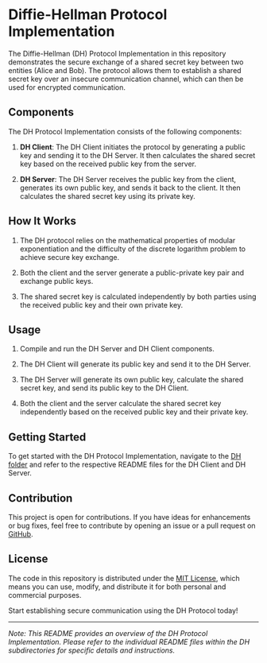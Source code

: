 # Diffie-Hellman Protocol Implementation

The Diffie-Hellman (DH) Protocol Implementation in this repository demonstrates the secure exchange of a shared secret key between two entities (Alice and Bob). The protocol allows them to establish a shared secret key over an insecure communication channel, which can then be used for encrypted communication.

## Components

The DH Protocol Implementation consists of the following components:

1. **DH Client**: The DH Client initiates the protocol by generating a public key and sending it to the DH Server. It then calculates the shared secret key based on the received public key from the server.

2. **DH Server**: The DH Server receives the public key from the client, generates its own public key, and sends it back to the client. It then calculates the shared secret key using its private key.

## How It Works

1. The DH protocol relies on the mathematical properties of modular exponentiation and the difficulty of the discrete logarithm problem to achieve secure key exchange.

2. Both the client and the server generate a public-private key pair and exchange public keys.

3. The shared secret key is calculated independently by both parties using the received public key and their own private key.

## Usage

1. Compile and run the DH Server and DH Client components.

2. The DH Client will generate its public key and send it to the DH Server.

3. The DH Server will generate its own public key, calculate the shared secret key, and send its public key to the DH Client.

4. Both the client and the server calculate the shared secret key independently based on the received public key and their private key.

## Getting Started

To get started with the DH Protocol Implementation, navigate to the [DH folder](./DH) and refer to the respective README files for the DH Client and DH Server.

## Contribution

This project is open for contributions. If you have ideas for enhancements or bug fixes, feel free to contribute by opening an issue or a pull request on [GitHub](https://github.com/your/project-repo).

## License

The code in this repository is distributed under the [MIT License](./LICENSE), which means you can use, modify, and distribute it for both personal and commercial purposes.

Start establishing secure communication using the DH Protocol today!

---
*Note: This README provides an overview of the DH Protocol Implementation. Please refer to the individual README files within the DH subdirectories for specific details and instructions.*
